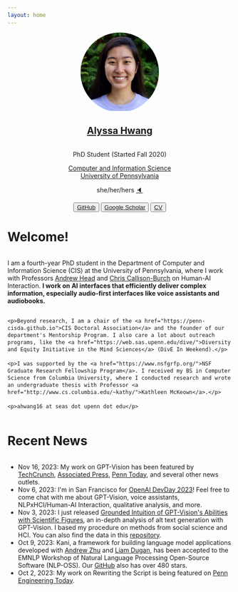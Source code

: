 ```yaml
---
layout: home
---
```


<div style="display: flex; justify-content: center; align-content: center;  flex-direction: column; align-items: center; text-align: center">
    <div style="border-radius: 50%; overflow: hidden; width: 35%;">
        <img src="assets/images/hwang headshot final.png"
            alt="Headshot of Alyssa Hwang">
    </div>
    <h2><a href="/fun">Alyssa Hwang</a></h2>
    <p>PhD Student (Started Fall 2020)</p>
    <a href="https://www.cis.upenn.edu/">Computer and Information Science</a>
    <a href="https://www.upenn.edu/">University of Pennsylvania</a>
    <p>she/her/hers <a href="https://namedrop.io/alyssahwang">🔈</a></p>
    <div>
        <button><a href="https://github.com/ahwang16">GitHub</a></button>
        <button><a href="https://scholar.google.com/citations?user=Tb-h12kAAAAJ&hl=en">Google Scholar</a></button>
        <button><a href="assets/files/Alyssa_Hwang_CV.pdf">CV</a></button>
    </div>
</div>

<h1>Welcome!</h1>

<div style="display: flex; justify-content: center; align-content: center; flex-direction: column;">
    <p>I am a fourth-year PhD student in the Department of Computer and Information Science (CIS) at the University of Pennsylvania, where I work with Professors <a href="https://www.andrewhead.info">Andrew Head</a> and <a href="https://www.cis.upenn.edu/~ccb/">Chris Callison-Burch</a> on Human-AI Interaction. <b>I work on AI interfaces that efficiently deliver complex information, especially audio-first interfaces like voice assistants and audiobooks.</b></p>

    <p>Beyond research, I am a chair of the <a href="https://penn-cisda.github.io">CIS Doctoral Association</a> and the founder of our department's Mentorship Program. I also care a lot about outreach programs, like the <a href="https://web.sas.upenn.edu/dive/">Diversity and Equity Initiative in the Mind Sciences</a> (DivE In Weekend).</p>

    <p>I was supported by the <a href="https://www.nsfgrfp.org/">NSF Graduate Research Fellowship Program</a>. I received my BS in Computer Science from Columbia University, where I conducted research and wrote an undergraduate thesis with Professor <a href="http://www.cs.columbia.edu/~kathy/">Kathleen McKeown</a>.</p>

    <p>ahwang16 at seas dot upenn dot edu</p>
</div>

<h1>Recent News</h1>

<div style="display: flex; justify-content: center; align-content: center; flex-direction: column;">
    <ul>
        <li>Nov 16, 2023: My work on GPT-Vision has been featured by <a href="https://techcrunch.com/2023/11/06/openai-gpt-4-with-vision-release-research-flaws/">TechCrunch</a>, <a href="https://apnews.com/article/chatgpt-openai-tech-showcase-da850be425aaa269e2915e9e0b1c726a">Associated Press</a>, <a href="https://penntoday.upenn.edu/news/peek-future-visual-data-interpretation">Penn Today</a>, and several other news outlets.</li>
        <li>Nov 6, 2023: I'm in San Francisco for <a href="https://devday.openai.com/">OpenAI DevDay 2023</a>! Feel free to come chat with me about GPT-Vision, voice assistants, NLPxHCI/Human-AI Interaction, qualitative analysis, and more.</li>
        <li>Nov 3, 2023: I just released <a href="https://arxiv.org/abs/2311.02069">Grounded Intuition of GPT-Vision's Abilities with Scientific Figures</a>, an in-depth analysis of alt text generation with GPT-Vision. I based my procedure on methods from social science and HCI. You can also find the data in this <a href="https://github.com/ahwang16/grounded-intuition-gpt-vision">repository</a>.</li>
        <li>Oct 9, 2023: Kani, a framework for building language model applications developed with <a href="https://zhu.codes/">Andrew Zhu</a> and <a href="https://liamdugan.com/">Liam Dugan</a>, has been accepted to the EMNLP Workshop of Natural Language Processing Open-Source Software (NLP-OSS). Our <a href="https://github.com/zhudotexe/kani">GitHub</a> also has over 480 stars.</li>
        <li>Oct 2, 2023: My work on Rewriting the Script is being featured on <a href="https://blog.seas.upenn.edu/rewriting-the-script-developing-effective-ai-assistants/">Penn Engineering Today</a>.</li>
        <!-- <li>Sept 29, 2023: I was invited to <a href="https://devday.openai.com/">OpenAI DevDay 2023</a>! Feel free to email or chat with me if you are also attending.</li> -->
        <!-- <li>Sept 25, 2023: Kani, our new framework for building language model applications, has over 400 stars on <a href="https://github.com/zhudotexe/kani">GitHub</a>, is trending on GitHub and Papers With Code, and has been featured in several news articles. Check out our <a href="https://arxiv.org/abs/2309.05542">preprint on arXiv</a>.</li> -->
    </ul>
</div>
